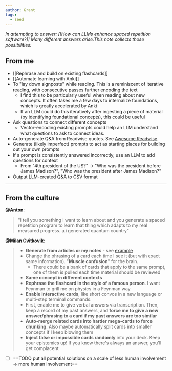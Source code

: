 ```yaml
---
author: Grant
tags:
  - seed
---
```

*In attempting to answer: [[How can LLMs enhance spaced repetition software?]] Many different answers arise.This note collects those possibilities:*

## From me
- [[Rephrase and build on existing flashcards]]
- [[Automate learning with Anki]]
- To "lay down signposts" while reading. This is a reminiscent of iterative reading, with consecutive passes further encoding the text
	- I find this to be particularly useful when reading about new concepts. It often takes me a few days to internalize foundations, which is greatly accelerated by Anki
	- If an LLM could do this iteratively after ingesting a piece of material (by identifying foundational concepts), this could be useful
- Ask questions to connect different concepts
	- Vector-encoding existing prompts could help an LLM understand what questions to ask to connect ideas.
- Auto-generate Q&A from Readwise quotes. See [Awesome Readwise](https://github.com/Scarvy/awesome-readwise?tab=readme-ov-file).
- Generate (likely imperfect) prompts to act as starting places for building out your own prompts
- If a  prompt is consistently answered incorrectly, use an LLM to add questions for context
	- From "4th president of the US?" → "Who was the president before James Madison?", "Who was the president after James Madison?"
- Output LLM-created Q&A to CSV format

---
## From the culture

**[@Anton](https://twitter.com/atroyn/status/1565641497524985857)**:
>"I tell you something I want to learn about and you generate a spaced repetition program to learn that thing which adapts to my real measured progress. a.i generated quantum country"

**[@Milan Cvitkovik](https://twitter.com/MWCvitkovic/status/1614669124424155137)**:
>- **Generate from articles or my notes** - see [example](https://www.reddit.com/r/Anki/comments/sfbvbw/gpt3_can_generate_anki_cards_oo/)
>- Change the phrasing of a card each time I see it (but with exact same information). "**Muscle confusion**" for the brain.
>	- There could be a bank of cards that apply to the same prompt, one of them is pulled each time material should be reviewed
>- **Same concept in different contexts**
>- **Rephrase the flashcard in the style of a famous person**. I want Feynman to grill me on physics in a Feynman way
>- **Enable interactive cards**, like short convos in a new language or multi-step terminal commands.
>- First, enable me to give verbal answers via transcription. Then, keep a record of my past answers, and **force me to give a new answer/phrasing to a card if my past answers are too similar**
>- **Auto-merge related cards into harder mega-cards to force chunking**. Also maybe automatically split cards into smaller concepts if I keep blowing them
>- **Inject false or impossible cards randomly** into your deck. Keep your epistemics up! If you know there's always an answer, you'll get complacent


- [ ] ==TODO put all potential solutions on a scale of less human involvement → more human involvement==
